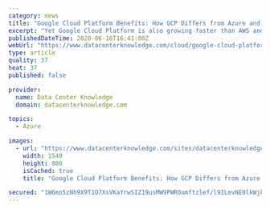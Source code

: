 ```yaml
---
category: news
title: "Google Cloud Platform Benefits: How GCP Differs from Azure and AWS"
excerpt: "Yet Google Cloud Platform is also growing faster than AWS and Azure. It must have something going for it that these other cloud providers don’t. Let’s figure out what that is by taking a look at five things that differentiate GCP from Azure and AWS,"
publishedDateTime: 2020-06-16T16:41:00Z
webUrl: "https://www.datacenterknowledge.com/cloud/google-cloud-platform-benefits-how-gcp-differs-azure-and-aws"
type: article
quality: 37
heat: 37
published: false

provider:
  name: Data Center Knowledge
  domain: datacenterknowledge.com

topics:
  - Azure

images:
  - url: "https://www.datacenterknowledge.com/sites/datacenterknowledge.com/files/cloud-in-box_0.jpg"
    width: 1540
    height: 800
    isCached: true
    title: "Google Cloud Platform Benefits: How GCP Differs from Azure and AWS"

secured: "1W6mo5zNh9X9T1O7XsVKaYrwSIZ19usMW9PWR0umftzlef/l9ILmvNE0lkWjkj9PEC0BmXFoIKYtZ5ME84SXtHJmDg9tStHlR3IEUpiOYTBpGhdRzFpJuUn5z0pgMI+yuMRWZL5ZKTFGkaGjqu7QYIRiE8w5MmJ1I5I/IxNZOqyuFHYZIH78ybZmpGBPjR0NOgysUKEXUnTe9NVnRDxYMA4Cs+raWshiulestwckkeRFAT5jI1diBzGUlcqFRDrlSz/nnqG6ZmtRCuaO+cylhThTXrafpdpsUgEsXGOXeDaMdwWsYinkVzxkA9zDQCF6nT/mOJQQgnO/juG/pktvrw==;5JuO/Wy5j1R0e/mTSjwANQ=="
---
```


